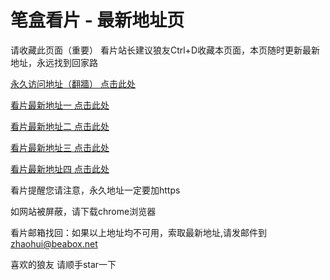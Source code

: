 # 笔盒看片 - 最新地址页

请收藏此页面（重要）
看片站长建议狼友Ctrl+D收藏本页面，本页随时更新最新地址，永远找到回家路

[永久访问地址（翻牆） 点击此处](https://beabox.net/)

[看片最新地址一 点击此处](https://2j8s9j7d2o2.shop)

[看片最新地址二 点击此处](https://2w7n0t7x7y3.shop)

[看片最新地址三 点击此处](https://2p9m6q4k9h1.shop)

[看片最新地址四 点击此处](https://2x3o6x9y6c7.shop)

看片提醒您请注意，永久地址一定要加https

如网站被屏蔽，请下载chrome浏览器

看片邮箱找回：如果以上地址均不可用，索取最新地址,请发邮件到 zhaohui@beabox.net

喜欢的狼友 请顺手star一下